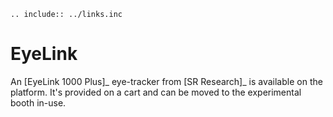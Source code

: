 
```{eval-rst}
.. include:: ../links.inc
```

# EyeLink

An [EyeLink 1000 Plus]_ eye-tracker from [SR Research]_ is available on the platform. It's
provided on a cart and can be moved to the experimental booth in-use.
